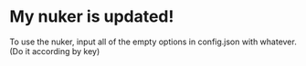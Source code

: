 # My nuker is updated!

To use the nuker, input all of the empty options in config.json with whatever. (Do it according by key)
